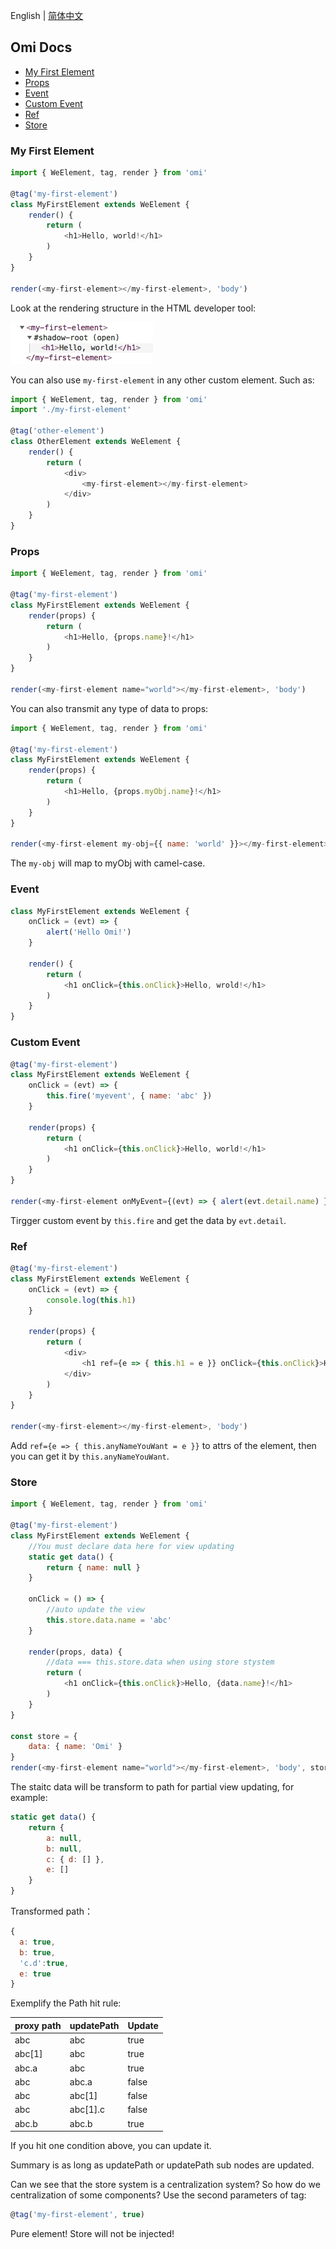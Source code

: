 English | [简体中文](./main-concepts.cn.md) 

## Omi Docs

- [My First Element](#my-first-element)
- [Props](#props)
- [Event](#event)
- [Custom Event](#custom-event)
- [Ref](#ref)
- [Store](#store)

### My First Element

```js
import { WeElement, tag, render } from 'omi'

@tag('my-first-element')
class MyFirstElement extends WeElement {
    render() {
        return (
            <h1>Hello, world!</h1>
        )
    }
}

render(<my-first-element></my-first-element>, 'body')
```

Look at the rendering structure in the HTML developer tool:

![fe](../assets/first-element.jpg)

You can also use `my-first-element` in any other custom element. Such as:

```js
import { WeElement, tag, render } from 'omi'
import './my-first-element'

@tag('other-element')
class OtherElement extends WeElement {
    render() {
        return (
            <div>
                <my-first-element></my-first-element>
            </div>
        )
    }
}
```

### Props

```js
import { WeElement, tag, render } from 'omi'

@tag('my-first-element')
class MyFirstElement extends WeElement {
    render(props) {
        return (
            <h1>Hello, {props.name}!</h1>
        )
    }
}

render(<my-first-element name="world"></my-first-element>, 'body')
```

You can also transmit any type of data to props:

```js
import { WeElement, tag, render } from 'omi'

@tag('my-first-element')
class MyFirstElement extends WeElement {
    render(props) {
        return (
            <h1>Hello, {props.myObj.name}!</h1>
        )
    }
}

render(<my-first-element my-obj={{ name: 'world' }}></my-first-element>, 'body')
```

The `my-obj` will map to myObj with camel-case.

### Event

```js
class MyFirstElement extends WeElement {
    onClick = (evt) => {
        alert('Hello Omi!')
    }

    render() {
        return (
            <h1 onClick={this.onClick}>Hello, wrold!</h1>
        )
    }
}
```

### Custom Event

```js
@tag('my-first-element')
class MyFirstElement extends WeElement {
    onClick = (evt) => {
        this.fire('myevent', { name: 'abc' })
    }

    render(props) {
        return (
            <h1 onClick={this.onClick}>Hello, world!</h1>
        )
    }
}

render(<my-first-element onMyEvent={(evt) => { alert(evt.detail.name) }}></my-first-element>, 'body')
```

Tirgger custom event by `this.fire` and get the data by  `evt.detail`. 

### Ref

```js
@tag('my-first-element')
class MyFirstElement extends WeElement {
    onClick = (evt) => {
        console.log(this.h1)
    }

    render(props) {
        return (
            <div>
                <h1 ref={e => { this.h1 = e }} onClick={this.onClick}>Hello, world!</h1>
            </div>
        )
    }
}

render(<my-first-element></my-first-element>, 'body')
```

Add `ref={e => { this.anyNameYouWant = e }}` to attrs of the element, then you can get it by `this.anyNameYouWant`.


### Store

```js
import { WeElement, tag, render } from 'omi'

@tag('my-first-element')
class MyFirstElement extends WeElement {
    //You must declare data here for view updating
    static get data() {
        return { name: null }
    }
    
    onClick = () => {
        //auto update the view
        this.store.data.name = 'abc'
    }

    render(props, data) {
        //data === this.store.data when using store stystem
        return (
            <h1 onClick={this.onClick}>Hello, {data.name}!</h1>
        )
    }
}

const store = {
    data: { name: 'Omi' }
}
render(<my-first-element name="world"></my-first-element>, 'body', store)
```

The staitc data will be transform to path for partial view updating, for example:
```js
static get data() {
    return {
        a: null,
        b: null,
        c: { d: [] },
        e: []
    }
}

```

Transformed path：

```js
{
  a: true,
  b: true,
  'c.d':true,
  e: true
}
```

Exemplify the Path hit rule:

| proxy path | updatePath  |Update|
| ------ | ------  |------  |
| abc | 	abc  |	true |	 
| abc[1] | 	abc  |	true |
| abc.a| 	abc  |	true |
| abc| 	abc.a  |	false |
| abc| 	abc[1]  |	false |
| abc| 	abc[1].c  |	false |
| abc.b| 	abc.b |	true |

If you hit one condition above, you can update it.

Summary is as long as updatePath or updatePath sub nodes are updated.

Can we see that the store system is a centralization system? So how do we centralization of some components? Use the second parameters of tag:

```js
@tag('my-first-element', true)
```

Pure element! Store will not be injected!